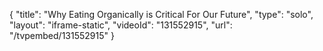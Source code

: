 {
    "title": "Why Eating Organically is Critical For Our Future",
    "type": "solo",
    "layout": "iframe-static",
    "videoId": "131552915",
    "url": "\/tvpembed\/131552915"
}